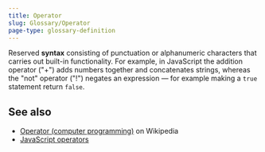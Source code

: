 ```yaml
---
title: Operator
slug: Glossary/Operator
page-type: glossary-definition
---
```


Reserved **syntax** consisting of punctuation or alphanumeric characters that carries out built-in functionality. For example, in JavaScript the addition operator ("+") adds numbers together and concatenates strings, whereas the "not" operator ("!") negates an expression — for example making a `true` statement return `false`.

## See also

- [Operator (computer programming)](<https://en.wikipedia.org/wiki/Operator_(computer_programming)>) on Wikipedia
- [JavaScript operators](/en-US/docs/Web/JavaScript/Reference/Operators)
